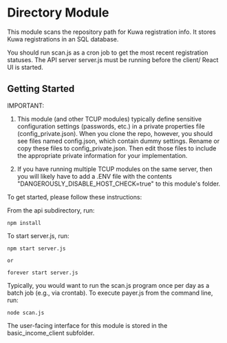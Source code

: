 # Directory Module

This module scans the repository path for Kuwa registration info. It stores Kuwa registrations in an SQL database. 

You should run scan.js as a cron job to get the most recent registration statuses. The API server server.js must be running before the client/ React UI is started.


## Getting Started

IMPORTANT: 

1. This module (and other TCUP modules) typically define sensitive configuration settings (passwords, etc.) in a private properties file (config_private.json). When you clone the repo, however, you should see files named config.json, which contain dummy settings. Rename or copy these files to config_private.json. Then edit those files to include the appropriate private information for your implementation.

2. If you have running multiple TCUP modules on the same server, then you will likely have to add a .ENV file with the contents "DANGEROUSLY_DISABLE_HOST_CHECK=true" to this module's folder.

To get started, please follow these instructions:

From the api subdirectory, run:

    npm install

To start server.js, run:

    npm start server.js 

    or

    forever start server.js

Typically, you would want to run the scan.js program once per day as a batch job (e.g., via crontab).  To execute payer.js from the command line, run:

    node scan.js   

The user-facing interface for this module is stored in the basic_income_client subfolder.
 